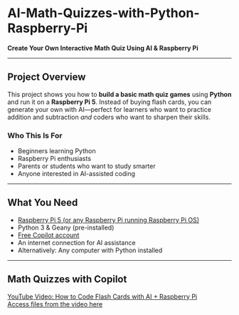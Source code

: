 # AI-Math-Quizzes-with-Python-Raspberry-Pi

**Create Your Own Interactive Math Quiz Using AI & Raspberry Pi**

---

## Project Overview

This project shows you how to **build a basic math quiz games** using **Python** and run it on a **Raspberry Pi 5**. Instead of buying flash cards, you can generate your own with AI—perfect for learners who want to practice addition and subtraction *and* coders who want to sharpen their skills.

### Who This Is For
- Beginners learning Python  
- Raspberry Pi enthusiasts  
- Parents or students who want to study smarter  
- Anyone interested in AI-assisted coding

---

## What You Need

- [Raspberry Pi 5 (or any Raspberry Pi running Raspberry Pi OS)](https://www.raspberrypi.com/products/raspberry-pi-5/)  
- Python 3 & Geany (pre-installed)  
- [Free Copilot account](https://copilot.microsoft.com/)
- An internet connection for AI assistance
- Alternatively: Any computer with Python installed

---

## Math Quizzes with Copilot 

[YouTube Video: How to Code Flash Cards with AI + Raspberry Pi](https://youtu.be/4uZsSu_TIrA)  
[Access files from the video here](https://github.com/carolinedunn/AI-Math-Quizzes-with-Python-Raspberry-Pi/tree/main/Copilot)
